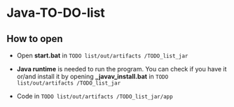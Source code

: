 # Java-TO-DO-list

## How to open
* Open **start.bat** in `TODO list/out/artifacts
/TODO_list_jar`

* **Java runtime** is needed to run the program. You can check if you have it or/and install it by opening **_javav_install.bat** in `TODO list/out/artifacts
/TODO_list_jar`

* Code in `TODO list/out/artifacts
/TODO_list_jar/app`

